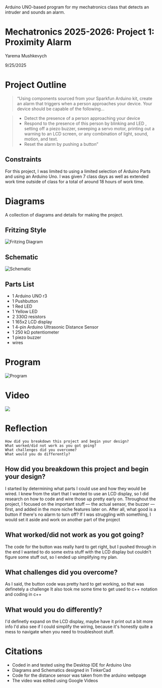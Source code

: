 Arduino UNO-based program for my mechatronics class that detects an intruder and sounds an alarm. 

# Mechatronics 2025-2026: Project 1: Proximity Alarm

Yarema Mushkevych

9/25/2025

# Project Outline

> “Using components sourced from your Sparkfun Arduino kit, create an alarm that triggers when a person approaches your device. Your device should be capable of the following...

> - Detect the presence of a person approaching your device
> - Respond to the presence of this person by blinking and LED , setting off a piezo buzzer, sweeping a servo motor, printing out a warning to an LCD screen, or any combination of light, sound, motion, and text.
> - Reset the alarm by pushing a button”

## Constraints

  For this project, I was limited to using a limited selection of Arduino Parts and using an Arduino Uno. I was given 7 class days as well as extended work time outside of class for a total of around 18 hours of work time. 

# Diagrams

  A collection of diagrams and details for making the project. 

## Fritzing Style

![Fritzing Diagram](github.com/ymushkevych/Proximity-Alarm/blob/main/fritzing_diagram.png)

## Schematic

![Schematic](github.com/ymushkevych/Proxmity-Alarm/blob/main/schematic.png)

## Parts List

- 1 Arduino UNO r3
- 1 Pushbutton
- 1 Red LED
- 1 Yellow LED
- 2 330Ω resistors
- 1 165x2 LCD display
- 1 4-pin Arduino Ultrasonic Distance Sensor
- 1 250 kΩ potentiometer
- 1 piezo buzzer
- wires 

# Program

![Program](github.com/ymushkevych/Proxmity-Alarm/blob/main/arduino_code.png)

# Video

[![](https://markdown-videos-api.jorgenkh.no/youtube/8OGUEMUewiM)](https://youtu.be/8OGUEMUewiM)

# Reflection


    How did you breakdown this project and begin your design?
    What worked/did not work as you got going?
    What challenges did you overcome?
    What would you do differently? 

## How did you breakdown this project and begin your design?

  I started by determining what parts I could use and how they would be wired. I knew from the start that I wanted to use an LCD display, so I did research on how to code and wire those up pretty early on.
  Throughout the project, I focused on the important stuff — the actual sensor, the buzzer — first, and added in the more niche features later on. After all, what good is a button if there's no alarm to turn off?
  If I was struggling with something, I would set it aside and work on another part of the project

## What worked/did not work as you got going?

  The code for the button was really hard to get right, but I pushed through in the end
  I wanted to do some extra stuff with the LCD display but couldn't figure some stuff out, so I ended up simplifying my plan. 

##  What challenges did you overcome?

  As I said, the button code was pretty hard to get working, so that was definetely a challenge
  It also took me some time to get used to c++ notation and coding in c++

## What would you do differently? 

  I'd definetly expand on the LCD display, maybe have it print out a bit more info
  I'd also see if I could simplify the wiring, because it's honestly quite a mess to navigate when you need to troubleshoot stuff. 

# Citations

- Coded in and tested using the Desktop IDE for Arduino Uno
- Diagrams and Schematics designed in TinkerCad
- Code for the distance sensor was taken from the arduino webpage
- The video was edited using Google Videos





